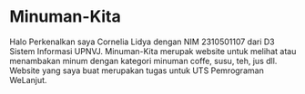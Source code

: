 # Minuman-Kita

Halo Perkenalkan saya Cornelia Lidya dengan NIM 2310501107 dari D3 Sistem Informasi UPNVJ. Minuman-Kita merupak website untuk melihat atau menambakan minum dengan kategori minuman coffe, susu, teh, jus dll. Website yang saya buat merupakan tugas untuk UTS Pemrograman WeLanjut.
